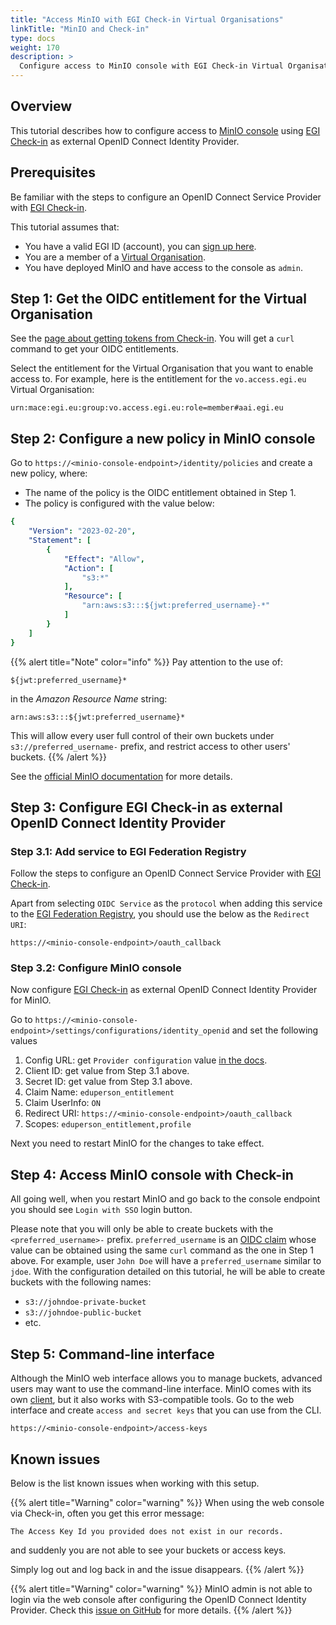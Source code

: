 ```yaml
---
title: "Access MinIO with EGI Check-in Virtual Organisations"
linkTitle: "MinIO and Check-in"
type: docs
weight: 170
description: >
  Configure access to MinIO console with EGI Check-in Virtual Organisations.
---
```


## Overview

This tutorial describes how to configure access to
[MinIO console](https://min.io/docs/minio/linux/operations/external-iam.html)
using [EGI Check-in](../../../users/aai/check-in/) as external OpenID Connect Identity
Provider.

## Prerequisites

Be familiar with the steps to configure an OpenID Connect Service Provider with
[EGI Check-in](../../../providers/check-in/sp/#openid-connect-service-provider).

This tutorial assumes that:

- You have a valid EGI ID (account), you can
  [sign up here](../../../users/aai/check-in//signup).
- You are a member of a
  [Virtual Organisation](../../../users/aai/check-in//joining-virtual-organisation).
- You have deployed MinIO and have access to the console as `admin`.

## Step 1: Get the OIDC entitlement for the Virtual Organisation

See the
[page about getting tokens from Check-in](../../../users/aai/check-in//obtaining-tokens/token-portal/).
You will get a `curl` command to get your OIDC entitlements.

Select the entitlement for the Virtual Organisation that you want to
enable access to. For example, here is the entitlement for the
`vo.access.egi.eu` Virtual Organisation:

```shell
urn:mace:egi.eu:group:vo.access.egi.eu:role=member#aai.egi.eu
```

## Step 2: Configure a new policy in MinIO console

Go to `https://<minio-console-endpoint>/identity/policies` and create a
new policy, where:

- The name of the policy is the OIDC entitlement obtained in Step 1.
- The policy is configured with the value below:

```yaml
{
    "Version": "2023-02-20",
    "Statement": [
        {
            "Effect": "Allow",
            "Action": [
                "s3:*"
            ],
            "Resource": [
                "arn:aws:s3:::${jwt:preferred_username}-*"
            ]
        }
    ]
}
```

{{% alert title="Note" color="info" %}}
Pay attention to the use of:

`${jwt:preferred_username}*`

in the *Amazon Resource Name* string:

`arn:aws:s3:::${jwt:preferred_username}*`

This will allow every user full control of their own buckets under
`s3://preferred_username-` prefix, and restrict access to other users' buckets.
{{% /alert %}}

See the
[official MinIO documentation](https://min.io/docs/minio/linux/administration/identity-access-management/policy-based-access-control.html)
for more details.

## Step 3: Configure EGI Check-in as external OpenID Connect Identity Provider

### Step 3.1: Add service to EGI Federation Registry

Follow the steps to configure an OpenID Connect Service Provider with
[EGI Check-in](../../../providers/check-in/sp/#openid-connect-service-provider).

Apart from selecting `OIDC Service` as the `protocol` when adding this service
to the [EGI Federation Registry](https://aai.egi.eu/federation/), you should
use the below as the `Redirect URI`:

```shell
https://<minio-console-endpoint>/oauth_callback
```

### Step 3.2: Configure MinIO console

Now configure [EGI Check-in](../../../users/aai/check-in/) as external OpenID Connect
Identity Provider for MinIO.

Go to `https://<minio-console-endpoint>/settings/configurations/identity_openid`
and set the following values

1. Config URL: get `Provider configuration` value
   [in the docs](../../../providers/check-in/sp/#endpoints).
1. Client ID: get value from Step 3.1 above.
1. Secret ID: get value from Step 3.1 above.
1. Claim Name: `eduperson_entitlement`
1. Claim UserInfo: `ON`
1. Redirect URI: `https://<minio-console-endpoint>/oauth_callback`
1. Scopes: `eduperson_entitlement,profile`

Next you need to restart MinIO for the changes to take effect.

## Step 4: Access MinIO console with Check-in

All going well, when you restart MinIO and go back to the console endpoint
you should see `Login with SSO` login button.

Please note that you will only be able to create buckets with the
`<preferred_username>-` prefix. `preferred_username` is an
[OIDC claim](https://auth0.com/docs/get-started/apis/scopes/openid-connect-scopes)
whose value can be obtained using the same `curl` command as the one in Step 1
above. For example, user `John Doe` will have a `preferred_username` similar to
`jdoe`. With the configuration detailed on this tutorial, he will be able to
create buckets with the following names:

- `s3://johndoe-private-bucket`
- `s3://johndoe-public-bucket`
- etc.

## Step 5: Command-line interface

Although the MinIO web interface allows you to manage buckets, advanced
users may want to use the command-line interface. MinIO comes with its own
[client](https://min.io/docs/minio/linux/reference/minio-mc.html#mc-install),
but it also works with S3-compatible tools. Go to the web interface and
create `access and secret keys` that you can use from the CLI.

```shell
https://<minio-console-endpoint>/access-keys
```

## Known issues

Below is the list known issues when working with this setup.

{{% alert title="Warning" color="warning" %}}
When using the web console via Check-in, often you get this error message:

`The Access Key Id you provided does not exist in our records.`

and suddenly you are not able to see your buckets or access keys.

Simply log out and log back in and the issue disappears.
{{% /alert %}}

{{% alert title="Warning" color="warning" %}}
MinIO admin is not able to login via the web console after configuring
the OpenID Connect Identity Provider. Check this
[issue on GitHub](https://github.com/minio/console/issues/2135) for
more details.
{{% /alert %}}
